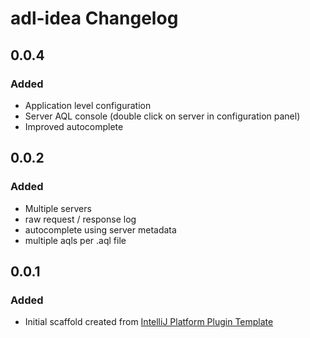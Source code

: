 <!-- Keep a Changelog guide -> https://keepachangelog.com -->

# adl-idea Changelog

## 0.0.4
### Added
- Application level configuration
- Server AQL console (double click on server in configuration panel)
- Improved autocomplete

## 0.0.2
### Added
- Multiple servers
- raw request / response log
- autocomplete using server metadata
- multiple aqls per .aql file

## 0.0.1
### Added
- Initial scaffold created from [IntelliJ Platform Plugin Template](https://github.com/JetBrains/intellij-platform-plugin-template)

